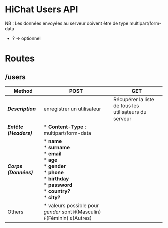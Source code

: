 # HiChat Users API

NB : Les données envoyées au serveur doivent être de type multipart/form-data

* ? → optionnel

# Routes

## /users

| Method                 | POST                                                                                                                                                                       | GET                                                    |
|------------------------|----------------------------------------------------------------------------------------------------------------------------------------------------------------------------|--------------------------------------------------------|
| **_Description_**      | enregistrer un utilisateur                                                                                                                                                 | Récupérer la liste de tous les utilisateurs du serveur |
| **_Entête (Headers)_** | * **Content-Type** : multipart/form-data <br/>                                                                                                                             |                                                        |
| **_Corps (Données)_**  | * **name**<br/>* **surname**<br/>* **email**<br/>* **age**<br/> * **gender**<br/>* **phone**<br/>* **birthday**<br/>* **password**<br/>* **country?**<br/>* **city?**<br/> |                                                        |
| Others                 | * valeurs possible pour _gender_ sont `M`(Masculin) `F`(Féminin) `O`(Autres)<br/>                                                                                          |


